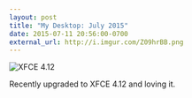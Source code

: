```yaml
---
layout: post
title: "My Desktop: July 2015"
date: 2015-07-11 20:56:00-0700
external_url: http://i.imgur.com/Z09hrBB.png
---
```


![XFCE 4.12](http://i.imgur.com/Z09hrBBl.png)

Recently upgraded to XFCE 4.12 and loving it.

